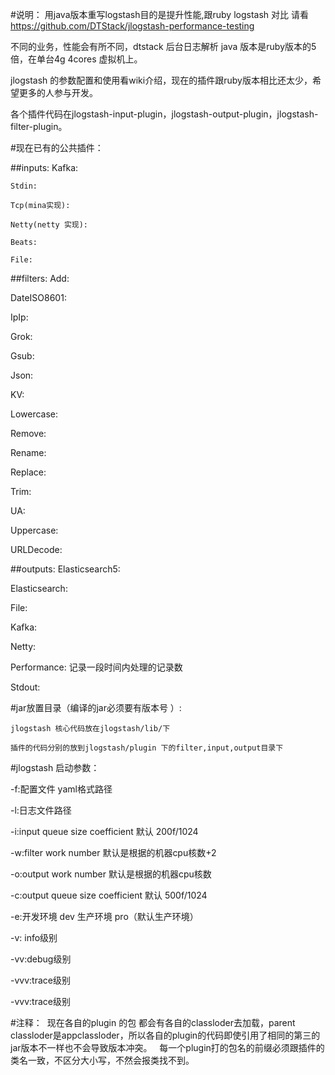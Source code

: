 #说明：
   用java版本重写logstash目的是提升性能,跟ruby logstash 对比 请看 https://github.com/DTStack/jlogstash-performance-testing

   不同的业务，性能会有所不同，dtstack 后台日志解析 java 版本是ruby版本的5倍，在单台4g 4cores 虚拟机上。

   jlogstash 的参数配置和使用看wiki介绍，现在的插件跟ruby版本相比还太少，希望更多的人参与开发。

   各个插件代码在jlogstash-input-plugin，jlogstash-output-plugin，jlogstash-filter-plugin。



#现在已有的公共插件：

##inputs: 
    Kafka: 
 
    Stdin: 

    Tcp(mina实现): 

    Netty(netty 实现): 

    Beats:
    
    File:

##filters:
   Add:

   DateISO8601:
 
   IpIp: 

   Grok: 

   Gsub:
 
   Json: 

   KV: 

   Lowercase:
 
   Remove:
 
   Rename:
 
   Replace: 

   Trim:
 
   UA:
 
   Uppercase:
 
   URLDecode:


##outputs:
   Elasticsearch5:

   Elasticsearch:
 
   File: 

   Kafka: 

   Netty:

   Performance: 
     记录一段时间内处理的记录数

   Stdout:

#jar放置目录（编译的jar必须要有版本号 ）:
  
    jlogstash 核心代码放在jlogstash/lib/下

    插件的代码分别的放到jlogstash/plugin 下的filter,input,output目录下

#jlogstash 启动参数：

-f:配置文件 yaml格式路径

-l:日志文件路径

-i:input queue size coefficient 默认 200f/1024

-w:filter work number 默认是根据的机器cpu核数+2

-o:output work number 默认是根据的机器cpu核数

-c:output queue size coefficient 默认 500f/1024

-e:开发环境 dev 生产环境 pro（默认生产环境）

-v: info级别

-vv:debug级别

-vvv:trace级别

-vvv:trace级别

#注释：
  现在各自的plugin 的包 都会有各自的classloder去加载，parent classloder是appclassloder，所以各自的plugin的代码即使引用了相同的第三的jar版本不一样也不会导致版本冲突。
  
  每一个plugin打的包名的前缀必须跟插件的类名一致，不区分大小写，不然会报类找不到。
